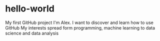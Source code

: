 # hello-world
My first GitHub project
I'm Alex. I want to discover and learn how to use GitHub
My interests spread form programming, machine learning to data science and data analysis
